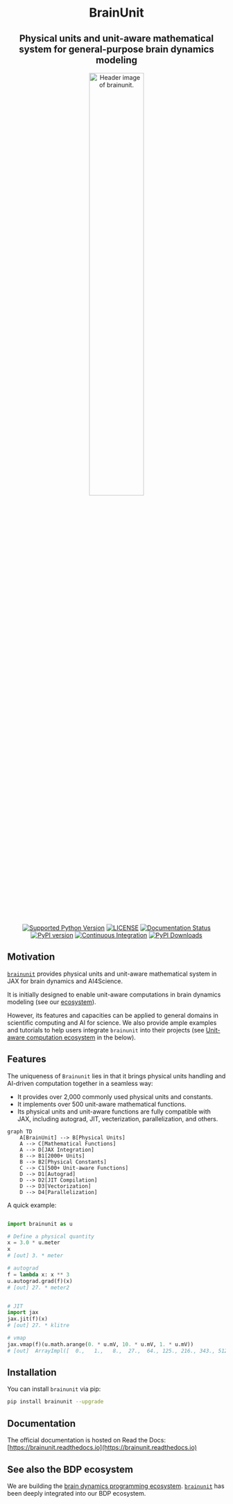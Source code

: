 <h1 align='center'>BrainUnit</h1>
<h2 align='center'>Physical units and unit-aware mathematical system for general-purpose brain dynamics modeling</h2>


<p align="center">
  	<img alt="Header image of brainunit." src="https://github.com/chaobrain/brainunit/blob/main/docs/_static/brainunit.png" width=50%>
</p> 



<p align="center">
	<a href="https://pypi.org/project/brainunit/"><img alt="Supported Python Version" src="https://img.shields.io/pypi/pyversions/brainunit"></a>
	<a href="https://github.com/chaobrain/brainunit/blob/main/LICENSE"><img alt="LICENSE" src="https://img.shields.io/badge/License-Apache%202.0-blue.svg"></a>
    <a href='https://brainunit.readthedocs.io/en/latest/?badge=latest'>
        <img src='https://readthedocs.org/projects/brainunit/badge/?version=latest' alt='Documentation Status' />
    </a>  	
    <a href="https://badge.fury.io/py/brainunit"><img alt="PyPI version" src="https://badge.fury.io/py/brainunit.svg"></a>
    <a href="https://github.com/chaobrain/brainunit/actions/workflows/CI.yml"><img alt="Continuous Integration" src="https://github.com/chaobrain/brainunit/actions/workflows/CI.yml/badge.svg"></a>
    <a href="https://pepy.tech/projects/brainunit"><img src="https://static.pepy.tech/badge/brainunit" alt="PyPI Downloads"></a>
</p>


## Motivation


[``brainunit``](https://github.com/chaobrain/brainunit) provides physical units and unit-aware mathematical system in JAX for brain dynamics and AI4Science. 

It is initially designed to enable unit-aware computations in brain dynamics modeling (see our [ecosystem](https://ecosystem-for-brain-dynamics.readthedocs.io/)).

However, its features and capacities can be applied to general domains in scientific computing and AI for science. 
We also provide ample examples and tutorials to help users integrate ``brainunit`` into their projects 
(see [Unit-aware computation ecosystem](#unit-aware-computation-ecosystem) in the below).


## Features


The uniqueness of ``Brainunit`` lies in that it brings physical units handling and AI-driven computation together in a seamless way:

- It provides over 2,000 commonly used physical units and constants.
- It implements over 500 unit-aware mathematical functions.
- Its physical units and unit-aware functions are fully compatible with JAX, including autograd, JIT, vecterization, parallelization, and others.


```mermaid
graph TD
    A[BrainUnit] --> B[Physical Units]
    A --> C[Mathematical Functions]
    A --> D[JAX Integration]
    B --> B1[2000+ Units]
    B --> B2[Physical Constants]
    C --> C1[500+ Unit-aware Functions]
    D --> D1[Autograd]
    D --> D2[JIT Compilation]
    D --> D3[Vectorization]
    D --> D4[Parallelization]
```

A quick example:

```python

import brainunit as u

# Define a physical quantity
x = 3.0 * u.meter
x
# [out] 3. * meter

# autograd
f = lambda x: x ** 3
u.autograd.grad(f)(x)
# [out] 27. * meter2 


# JIT
import jax
jax.jit(f)(x)
# [out] 27. * klitre

# vmap
jax.vmap(f)(u.math.arange(0. * u.mV, 10. * u.mV, 1. * u.mV))
# [out]  ArrayImpl([  0.,   1.,   8.,  27.,  64., 125., 216., 343., 512., 729.]) * mvolt3
```



## Installation

You can install ``brainunit`` via pip:

```bash
pip install brainunit --upgrade
```

## Documentation

The official documentation is hosted on Read the Docs: [https://brainunit.readthedocs.io](https://brainunit.readthedocs.io)



## See also the BDP ecosystem

We are building the [brain dynamics programming ecosystem](https://ecosystem-for-brain-dynamics.readthedocs.io/). 
[``brainunit``](https://github.com/chaobrain/brainunit) has been deeply integrated into our BDP ecosystem.
